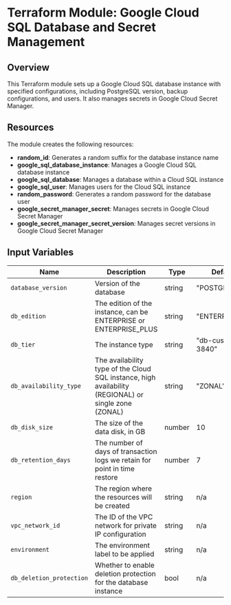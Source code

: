 # Terraform Module: Google Cloud SQL Database and Secret Management

## Overview

This Terraform module sets up a Google Cloud SQL database instance with specified configurations, including PostgreSQL version, backup configurations, and users. It also manages secrets in Google Cloud Secret Manager.

## Resources

The module creates the following resources:

- **random_id**: Generates a random suffix for the database instance name
- **google_sql_database_instance**: Manages a Google Cloud SQL database instance
- **google_sql_database**: Manages a database within a Cloud SQL instance
- **google_sql_user**: Manages users for the Cloud SQL instance
- **random_password**: Generates a random password for the database user
- **google_secret_manager_secret**: Manages secrets in Google Cloud Secret Manager
- **google_secret_manager_secret_version**: Manages secret versions in Google Cloud Secret Manager

## Input Variables

| Name                      | Description                                                                 | Type    | Default             | Required |
|---------------------------|-----------------------------------------------------------------------------|---------|---------------------|----------|
| `database_version`        | Version of the database                                                     | string  | "POSTGRES_15"       | no       |
| `db_edition`              | The edition of the instance, can be ENTERPRISE or ENTERPRISE_PLUS           | string  | "ENTERPRISE"        | no       |
| `db_tier`                 | The instance type                                                           | string  | "db-custom-1-3840"  | no       |
| `db_availability_type`    | The availability type of the Cloud SQL instance, high availability (REGIONAL) or single zone (ZONAL) | string  | "ZONAL"             | no       |
| `db_disk_size`            | The size of the data disk, in GB                                            | number  | 10                  | no       |
| `db_retention_days`       | The number of days of transaction logs we retain for point in time restore  | number  | 7                   | no       |
| `region`                  | The region where the resources will be created                              | string  | n/a                 | yes      |
| `vpc_network_id`          | The ID of the VPC network for private IP configuration                      | string  | n/a                 | yes      |
| `environment`             | The environment label to be applied                                         | string  | n/a                 | yes      |
| `db_deletion_protection`  | Whether to enable deletion protection for the database instance             | bool    | n/a                 | yes      |
